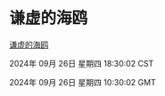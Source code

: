 # 谦虚的海鸥
[谦虚的海鸥](http://219.139.198.207:56308/qxdho/course/base/hotlink/index.php)

2024年 09月 26日 星期四 18:30:02 CST

2024年 09月 26日 星期四 10:30:02 GMT
